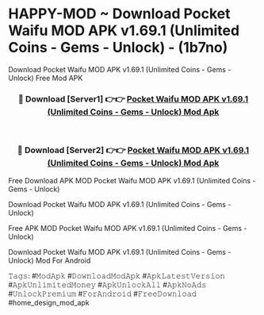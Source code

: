 # HAPPY-MOD ~ Download Pocket Waifu MOD APK v1.69.1 (Unlimited Coins - Gems - Unlock) - (1b7no)
Download Pocket Waifu MOD APK v1.69.1 (Unlimited Coins - Gems - Unlock) Free Mod APK

<div align="center">
<h3>🔴 Download [Server1] 👉👉 <a href="https://apk-comot.site?title=Pocket_Waifu_MOD_APK_v1.69.1_(Unlimited_Coins_-_Gems_-_Unlock)">Pocket Waifu MOD APK v1.69.1 (Unlimited Coins - Gems - Unlock) Mod Apk</a></h3><br>

<h3>🔴 Download [Server2] 👉👉 <a href="https://apk-comot.site?title=Pocket_Waifu_MOD_APK_v1.69.1_(Unlimited_Coins_-_Gems_-_Unlock)">Pocket Waifu MOD APK v1.69.1 (Unlimited Coins - Gems - Unlock) Mod Apk</a></h3>
</div>


Free Download APK MOD Pocket Waifu MOD APK v1.69.1 (Unlimited Coins - Gems - Unlock)

Download Pocket Waifu MOD APK v1.69.1 (Unlimited Coins - Gems - Unlock) 

Free APK MOD Pocket Waifu MOD APK v1.69.1 (Unlimited Coins - Gems - Unlock) 

Download Pocket Waifu MOD APK v1.69.1 (Unlimited Coins - Gems - Unlock) Mod For Android

𝚃𝚊𝚐𝚜: #𝙼𝚘𝚍𝙰𝚙𝚔 #𝙳𝚘𝚠𝚗𝚕𝚘𝚊𝚍𝙼𝚘𝚍𝙰𝚙𝚔 #𝙰𝚙𝚔𝙻𝚊𝚝𝚎𝚜𝚝𝚅𝚎𝚛𝚜𝚒𝚘𝚗 #𝙰𝚙𝚔𝚄𝚗𝚕𝚒𝚖𝚒𝚝𝚎𝚍𝙼𝚘𝚗𝚎𝚢 #𝙰𝚙𝚔𝚄𝚗𝚕𝚘𝚌𝚔𝙰𝚕𝚕 #𝙰𝚙𝚔𝙽𝚘𝙰𝚍𝚜 #𝚄𝚗𝚕𝚘𝚌𝚔𝙿𝚛𝚎𝚖𝚒𝚞𝚖 #𝙵𝚘𝚛𝙰𝚗𝚍𝚛𝚘𝚒𝚍 #𝙵𝚛𝚎𝚎𝙳𝚘𝚠𝚗𝚕𝚘𝚊𝚍 #home_design_mod_apk